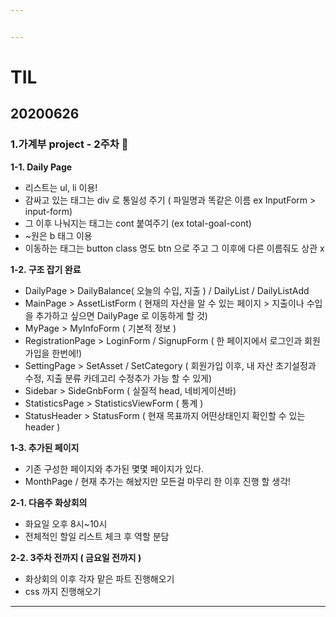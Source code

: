```yaml
---


---
```


<h1 id="til">TIL</h1>
<h2 id="section">20200626</h2>
<h3 id="section-1">1.가계부 project - 2주차 🎈</h3>

<p><strong>1-1. Daily Page</strong></p>

- 리스트는 ul, li 이용!
- 감싸고 있는 태그는 div 로 통일성 주기 ( 파일명과 똑같은 이름 ex InputForm > input-form)
- 그 이후 나눠지는 태그는 cont 붙여주기 (ex total-goal-cont)
- ~원은 b 태그 이용
- 이동하는 태그는 button class 명도 btn 으로 주고 그 이후에 다른 이름줘도 상관 x

<p><strong>1-2. 구조 잡기 완료 </strong></p>

- DailyPage > DailyBalance( 오늘의 수입, 지출 ) / DailyList / DailyListAdd
- MainPage > AssetListForm ( 현재의 자산을 알 수 있는 페이지 > 지출이나 수입을 추가하고 싶으면 DailyPage 로 이동하게 할 것)
- MyPage > MyInfoForm ( 기본적 정보 )
- RegistrationPage > LoginForm / SignupForm ( 한 페이지에서 로그인과 회원가입을 한번에!)
- SettingPage > SetAsset / SetCategory ( 회원가입 이후, 내 자산 초기설정과 수정, 지출 분류 카데고리 수정추가 가능 할 수 있게)
- Sidebar > SideGnbForm ( 실질적 head, 네비게이션바)
- StatisticsPage > StatisticsViewForm ( 통계 )
- StatusHeader > StatusForm ( 현재 목표까지 어떤상태인지 확인할 수 있는 header )

<p><strong>1-3. 추가된 페이지 </strong></p>

- 기존 구성한 페이지와 추가된 몇몇 페이지가 있다.
- MonthPage / 현재 추가는 해놨지만 모든걸 마무리 한 이후 진행 할 생각!

<p><strong>2-1. 다음주 화상회의 </strong></p>

- 화요일 오후 8시~10시
- 전체적인 할일 리스트 체크 후 역할 분담

<p><strong>2-2. 3주차 전까지 ( 금요일 전까지 ) </strong></p>

- 화상회의 이후 각자 맡은 파트 진행해오기
- css 까지 진행해오기


<hr>


